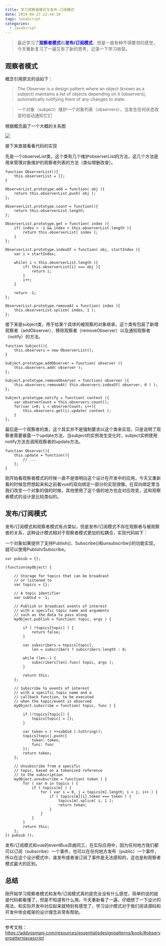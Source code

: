 ```yaml
---
title: 学习观察者模式与发布-订阅模式
date: 2019-04-27 22:44:18
tags: JavaScript
categories:
  - JavaScript
---
```

> 最近学习了<font color="blue">**观察者模式**</font>和<font color="blue">**发布/订阅模式**</font>，但是一直有种不得要领的感觉，今天重新复习了一遍又有了新的思考，记录一下学习收获。

## 观察者模式

概念引用原文的话如下：

> The Observer is a design pattern where an object (known as a subject) maintains a list of objects depending on it (observers), automatically notifying them of any changes to state.

> 一个对象（subject）维护一个对象列表（observers），当发生任何状态改变时自动通知它们

根据概念画了一个大概的关系图


![](1.jpeg)

接下来直接看看代码的实现

先是一个observeList类，这个类有几个维护observerList的方法，这几个方法是用来管理对象维护的观察者列表的方法（类似增删改查）。

```
function ObserverList(){
    this.observerList = [];
}

ObserverList.prototype.add = function( obj ){
    return this.observerList.push( obj );
};

ObserverList.prototype.count = function(){
    return this.observerList.length;
};

ObserverList.prototype.get = function( index ){
    if( index > -1 && index < this.observerList.length ){
        return this.observerList[ index ];
    }
};

ObserverList.prototype.indexOf = function( obj, startIndex ){
    var i = startIndex;

    while( i < this.observerList.length ){
        if( this.observerList[i] === obj ){
            return i;
        }
        i++;
    }

    return -1;
};

ObserverList.prototype.removeAt = function( index ){
    this.observerList.splice( index, 1 );
};
```

接下来是subject类，用于给某个具体的被观察的对象继承，这个类有包装了新增观察者（addObserver）、移除观察者（removeObserver）以及通知观察者（notify）的方法。

```
function Subject(){
    this.observers = new ObserverList();
}

Subject.prototype.addObserver = function( observer ){
    this.observers.add( observer );
};

Subject.prototype.removeObserver = function( observer ){
    this.observers.removeAt( this.observers.indexOf( observer, 0 ) );
};

Subject.prototype.notify = function( context ){
    var observerCount = this.observers.count();
    for(var i=0; i < observerCount; i++){
        this.observers.get(i).update( context );
    }
};
```

最后是一个观察者的类，这个其实并不是强制要求以这个类来实现，只是说明了观察者需要暴露一个update方法，当subject的实例发生变化时，subject实例使用notify方法去调用观察者的update方法。

```
function Observer(){
    this.update = function(){
        // ...
    };
}
```

刚开始看观察者模式的时候一直不是很明白这个设计在开发中的应用，今天又重新看的时候忽然想起来和之前看vue的双向绑定一部分的实现很像。在双向绑定里当我们改变一个对象的值的时候，其他使用了这个值的地方也会对应改变，这和观察者模式的设计是比较类似的。

## 发布/订阅模式

发布/订阅模式和观察者模式有点类似，但是发布/订阅模式不存在观察者与被观察者的关系，这种设计模式相对于观察者模式更加的松耦合，实现代码如下：

一个对象如果提供了支持Publish()、Subscribe()和unsubscribe()的功能实现，就可以使用Publish/Subscribe。

```
var pubsub = {};

(function(myObject) {

    // Storage for topics that can be broadcast
    // or listened to
    var topics = {};

    // A topic identifier
    var subUid = -1;

    // Publish or broadcast events of interest
    // with a specific topic name and arguments
    // such as the data to pass along
    myObject.publish = function( topic, args ) {

        if ( !topics[topic] ) {
            return false;
        }

        var subscribers = topics[topic],
            len = subscribers ? subscribers.length : 0;

        while (len--) {
            subscribers[len].func( topic, args );
        }

        return this;
    };

    // Subscribe to events of interest
    // with a specific topic name and a
    // callback function, to be executed
    // when the topic/event is observed
    myObject.subscribe = function( topic, func ) {

        if (!topics[topic]) {
            topics[topic] = [];
        }

        var token = ( ++subUid ).toString();
        topics[topic].push({
            token: token,
            func: func
        });
        return token;
    };

    // Unsubscribe from a specific
    // topic, based on a tokenized reference
    // to the subscription
    myObject.unsubscribe = function( token ) {
        for ( var m in topics ) {
            if ( topics[m] ) {
                for ( var i = 0, j = topics[m].length; i < j; i++ ) {
                    if ( topics[m][i].token === token ) {
                        topics[m].splice( i, 1 );
                        return token;
                    }
                }
            }
        }
        return this;
    };
}( pubsub ));
```

发布/订阅模式和vue的eventBus异曲同工，在实际应用中，因为任何地方我们都可以订阅（subscribe）一个事件，也可以在任何地方发布（public）一个事件，所以在这个设计模式中，谁发布或者谁订阅了事件是无法感知的，这也是和观察者模式最大的区别。

## 总结

刚开始学习观察者模式和发布/订阅模式真的是完全没有什么感觉，简单的说的就是代码都看懂了，但是不知道有什么用。今天重新看了一遍，仔细想了一下设计的用法，和实际开发中对应起来就特别有感觉了，学习设计模式对于我们阅读源码和开发中体会框架的设计理念非常有帮助。

---

参考文档：https://addyosmani.com/resources/essentialjsdesignpatterns/book/#observerpatternjavascript
